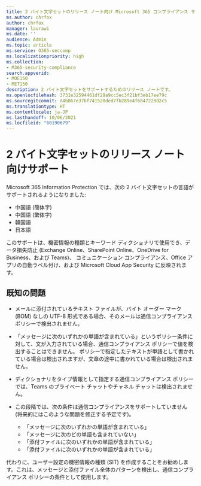```yaml
---
title: 2 バイト文字セットのリリース ノート向け Microsoft 365 コンプライアンス サポート
ms.author: chrfox
author: chrfox
manager: laurawi
ms.date: ''
audience: Admin
ms.topic: article
ms.service: O365-seccomp
ms.localizationpriority: high
ms.collection:
- M365-security-compliance
search.appverid:
- MOE150
- MET150
description: 2 バイト文字セットをサポートするためのリリース ノートです。
ms.openlocfilehash: 3731e32594461df29a9cc5ec3f21bf3eb17ee79c
ms.sourcegitcommit: d4b867e37bf741528ded7fb289e4f6847228d2c5
ms.translationtype: HT
ms.contentlocale: ja-JP
ms.lasthandoff: 10/06/2021
ms.locfileid: "60190679"
---
```

# <a name="support-for-double-byte-character-set-release-notes"></a>2 バイト文字セットのリリース ノート向けサポート

 Microsoft 365 Information Protection では、次の 2 バイト文字セットの言語がサポートされるようになりました:

- 中国語 (簡体字)
- 中国語 (繁体字)
- 韓国語
- 日本語

このサポートは、機密情報の種類とキーワード ディクショナリで使用でき、データ損失防止 (Exchange Online、SharePoint Online、OneDrive for Business、および Teams)、 コミュニケーション コンプライアンス、Office アプリの自動ラベル付け、および Microsoft Cloud App Security に反映されます。

## <a name="known-issues"></a>既知の問題

- メールに添付されているテキスト ファイルが、バイト オーダー マーク (BOM) なしの UTF-8 形式である場合、そのメールは通信コンプライアンス ポリシーで検出されません。

- 「メッセージに次のいずれかの単語が含まれている」というポリシー条件に対して、文が入力されている場合、通信コンプライアンス ポリシーで値を検出することはできません。 ポリシーで指定したテキストが単語として書かれている場合は検出されますが、文章の途中に書かれている場合は検出されません。

- ディクショナリをタイプ情報として指定する通信コンプライアンス ポリシーでは、Teams のプライベート チャットやチャネル チャットは検出されません。

- この段階では、次の条件は通信コンプライアンスをサポートしていません (将来的にはこのような問題を修正する予定です)。 
  - 「メッセージに次のいずれかの単語が含まれている」
  - 「メッセージに次のどの単語も含まれていない」
  - 「添付ファイルに次のいずれかの単語が含まれている」
  - 「添付ファイルに次のいずれかの単語が含まれている」

代わりに、ユーザー設定の機密情報の種類 (SIT) を作成することをお勧めします。これは、メッセージと添付ファイル全体のパターンを検出し、通信コンプライアンス ポリシーの条件として使用します。


